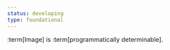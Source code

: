 ```yaml
---
status: developing
type: foundational
---
```


:term[Image] is :term[programmatically determinable].
